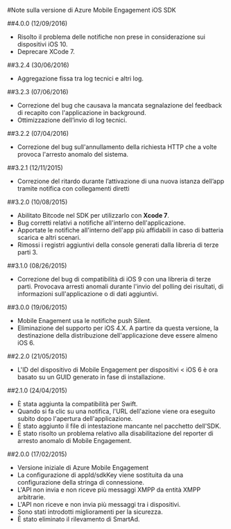 <properties
	pageTitle="Note sulla versione di Azure Mobile Engagement iOS SDK | Microsoft Azure"
	description="Ultimi aggiornamenti e procedure relativi a iOS SDK per Azure Mobile Engagement"
	services="mobile-engagement"
	documentationCenter="mobile"
	authors="piyushjo"
	manager="erikre"
	editor="" /> 

<tags
	ms.service="mobile-engagement"
	ms.workload="mobile"
	ms.tgt_pltfrm="mobile-ios"
	ms.devlang="objective-c"
	ms.topic="article"
	ms.date="09/12/2016"
	ms.author="piyushjo" /> 

#Note sulla versione di Azure Mobile Engagement iOS SDK

##4\.0.0 (12/09/2016)

-   Risolto il problema delle notifiche non prese in considerazione sui dispositivi iOS 10.
-   Deprecare XCode 7.

##3\.2.4 (30/06/2016)

-   Aggregazione fissa tra log tecnici e altri log.

##3\.2.3 (07/06/2016)

-   Correzione del bug che causava la mancata segnalazione del feedback di recapito con l'applicazione in background.
-   Ottimizzazione dell’invio di log tecnici.

##3\.2.2 (07/04/2016)

-   Correzione del bug sull'annullamento della richiesta HTTP che a volte provoca l'arresto anomalo del sistema.

##3\.2.1 (12/11/2015)

-   Correzione del ritardo durante l’attivazione di una nuova istanza dell’app tramite notifica con collegamenti diretti

##3\.2.0 (10/08/2015)

-   Abilitato Bitcode nel SDK per utilizzarlo con **Xcode 7**.
-   Bug corretti relativi a notifiche all'interno dell'applicazione.
-   Apportate le notifiche all'interno dell'app più affidabili in caso di batteria scarica e altri scenari.
-   Rimossi i registri aggiuntivi della console generati dalla libreria di terze parti 3.

##3\.1.0 (08/26/2015)

-   Correzione del bug di compatibilità di iOS 9 con una libreria di terze parti. Provocava arresti anomali durante l'invio del polling dei risultati, di informazioni sull'applicazione o di dati aggiuntivi.

##3\.0.0 (19/06/2015)

-   Mobile Enagement usa le notifiche push Silent.
-   Eliminazione del supporto per iOS 4.X. A partire da questa versione, la destinazione della distribuzione dell'applicazione deve essere almeno iOS 6.

##2\.2.0 (21/05/2015)

-   L'ID del dispositivo di Mobile Engagement per dispositivi < iOS 6 è ora basato su un GUID generato in fase di installazione.

##2\.1.0 (24/04/2015)

-   È stata aggiunta la compatibilità per Swift.
-   Quando si fa clic su una notifica, l'URL dell'azione viene ora eseguito subito dopo l'apertura dell'applicazione.
-   È stato aggiunto il file di intestazione mancante nel pacchetto dell'SDK.
-   È stato risolto un problema relativo alla disabilitazione del reporter di arresto anomalo di Mobile Engagement.

##2\.0.0 (17/02/2015)

-   Versione iniziale di Azure Mobile Engagement
-   La configurazione di appId/sdkKey viene sostituita da una configurazione della stringa di connessione.
-   L'API non invia e non riceve più messaggi XMPP da entità XMPP arbitrarie.
-   L'API non riceve e non invia più messaggi tra i dispositivi.
-   Sono stati introdotti miglioramenti per la sicurezza.
-   È stato eliminato il rilevamento di SmartAd.

<!---HONumber=AcomDC_0921_2016-->